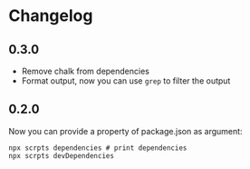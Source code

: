 # Changelog

## 0.3.0
- Remove chalk from dependencies 
- Format output, now you can use `grep` to filter the output

## 0.2.0
Now you can provide a property of package.json as argument:

```
npx scrpts dependencies # print dependencies
npx scrpts devDependencies
```
